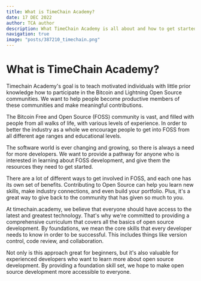 ```yaml
---
title: What is TimeChain Academy?
date: 17 DEC 2022
author: TCA author
description: What TimeChain Academy is all about and how to get started.
navigation: true
image: "posts/387210_timechain.png"
---
```


# What is TimeChain Academy?

Timechain Academy's goal is to teach motivated individuals with little prior knowledge how to participate in the Bitcoin and Lightning Open Source communities. We want to help people become productive members of these communities and make meaningful contributions.

The Bitcoin Free and Open Source (FOSS) community is vast, and filled with people from all walks of life, with various levels of experience. In order to better the industry as a whole we encourage people to get into FOSS from all different age ranges and educational levels. 

The software world is ever changing and growing, so there is always a need for more developers. We want to provide a pathway for anyone who is interested in learning about FOSS development, and give them the resources they need to get started.

There are a lot of different ways to get involved in FOSS, and each one has its own set of benefits. Contributing to Open Source can help you learn new skills, make industry connections, and even build your portfolio. Plus, it's a great way to give back to the community that has given so much to you.

At timechain.academy, we believe that everyone should have access to the latest and greatest technology. That's why we're committed to providing a comprehensive curriculum that covers all the basics of open source development. By foundations, we mean the core skills that every developer needs to know in order to be successful. This includes things like version control, code review, and collaboration.

Not only is this approach great for beginners, but it's also valuable for experienced developers who want to learn more about open source development. By providing a foundation skill set, we hope to make open source development more accessible to everyone.




